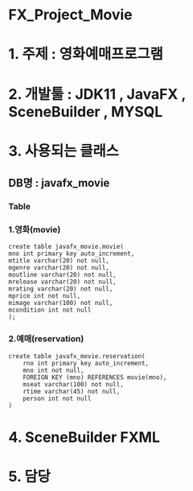 # FX_Project_Movie

# 1. 주제 : 영화예매프로그램

# 2. 개발툴 : JDK11 , JavaFX , SceneBuilder , MYSQL

# 3. 사용되는 클래스

## DB명 : javafx_movie

### Table
### 1.영화(movie)

```mysql
create table javafx_movie.movie(
mno int primary key auto_increment,
mtitle varchar(20) not null,
mgenre varchar(20) not null,
moutline varchar(20) not null,
mrelease varchar(20) not null,
mrating varchar(20) not null,
mprice int not null,
mimage varchar(100) not null,
mcondition int not null
);
```


### 2.예매(reservation)

```mysql
create table javafx_movie.reservation(
	rno int primary key auto_increment,
    mno int not null,
	FOREIGN KEY (mno) REFERENCES movie(mno),
	mseat varchar(100) not null,
	rtime varchar(45) not null,
    person int not null	
)
```

# 4. SceneBuilder FXML



# 5. 담당




